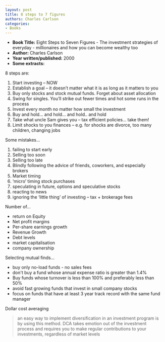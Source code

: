 ```yaml
---
layout: post
title: 8 steps to 7 figures
authors: Charles Carlson
categories:
- Books
---
```



- **Book Title:** Eight Steps to Seven Figures - The investment strategies of everyday - millionaires and how you can become wealthy too
- **Author:** Charles Carlson
- **Year written/published:** 2000
- **Some extracts:**

8 steps are:

1. Start investing – NOW
2. Establish a goal – it doesn’t matter what it is as long as it matters to you
3. Buy only stocks and stock mutual funds. Forget about asset allocation
4. Swing for singles. You’ll strike out fewer times and hot some runs in the process
5. Invest every month no matter how small the investment
6. Buy and hold… and hold… and hold.. and hold
7. Take what uncle Sam gives you – tax efficient policies… take them!
8. Limit shocks to you finances – e.g. for shocks are divorce, too many children, changing jobs

Some mistakes…

1. failing to start early
2. Selling too soon
3. Selling too late
4. Blindly following the advice of friends, coworkers, and especially brokers
5. Market timing
6. ‘micro’ timing stock purchases
7. speculating in future, options and speculative stocks
8. reacting to news
9. ignoring the ‘little thing’ of investing – tax + brokerage fees

Number of...

- return on Equity
- Net profit margins
- Per-share earnings growth
- Revenue Growth
- Debt levels
- market capitalisation
- company ownership

Selecting mutual finds...

- buy only no-load funds - no sales fees
- don't buy a fund whose annual expense ratio is greater than 1.4%
- Buy funds whose turnover is less than 100% and preferably less than 50%
- avoid fast growing funds that invest in small company stocks
- focus on funds that have at least 3 year track record with the same fund manager

Dollar cost averaging

> an easy way to implement diversification in an investment program is by using this method. DCA takes emotion out of the investment process and requires you to make regular contributions to your investments, regardless of market levels
